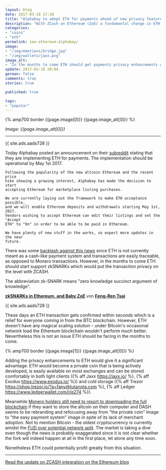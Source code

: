 ```yaml
---
layout: blog
date: 2017-03-18 17:20
title: "Alphabay to adopt ETH for payments ahead of new privacy features"
description: "With ZCash on Ethereum (ZoE) a fundamental change in ETH is possibly ahead."
categories:
- "coins"
- "eth"
permalink: zoe-ethereum-alphabay/
image:
- "/img/emotions/bridge.jpg"
- "/img/wallets/jaxx.png"
image_alt:
- "In the months to come ETH should get payments privacy enhancements which could mean a big change in fundamentals."
update: 2017-03-18 20:04
german: false
comments: true
stories: true

published: true

tags:
- "popular"
---
```


{% amp700 border {{page.image[0]}} {{page.image_alt[0]}} %}

_Image: {{page.image_alt[0]}}_

________________________


{{ site.ads.aads728 }}

Today Alphabay posted an announcement on their [subreddit](https://www.reddit.com/r/AlphaBayMarket/comments/60355i/alphabay_will_add_etherum_to_its_payment_options/) stating that they are implementing ETH for payments. The implementation should be operational by May 1st 2017.

```
Following the popularity of the new altcoin Ethereum and the recent price
hike showing a growing interest, Alphabay has made the decision to start
accepting Ethereum for marketplace listing purchases.

We are currently laying out the framework to make ETH acceptance possible,
and we will enable Ethereum deposits and withdrawals starting May 1st, 2017.
Vendors wishing to accept Ethereum can edit their listings and set the "Accept
ETH" to "On" in order to be able to be paid in Ethereum.

We have plenty of new stuff in the works, so expect more updates in the near
future.
```

There was some [backlash against this news](https://www.reddit.com/r/ethtrader/comments/603xpa/alphabay_market_adding_ethereum_for_payments/df39uks/) since ETH is not currently meant as a cash-like payment system and transactions are easily traceable, as opposed to Monero transactions. However, in the months to come ETH should start support zkSNARKs which would put the transaction privacy on the level with ZCASH.

The abbreviation zk-SNARK means "zero knowledge succinct argument of knowledge".

<amp-iframe
  width="700px" height="360px"
  layout="responsive"
  sandbox="allow-scripts allow-same-origin allow-modals allow-popups allow-forms"
  src="https://www.slideshare.net/slideshow/embed_code/key/ZPGDobtOhYwC2">
  <amp-img layout="fill" src="/img/ads/ad-placeholder.jpg" placeholder></amp-img>
</amp-iframe>

<strong> <a href="//www.slideshare.net/FengRenTsai1/zksnarks-in-ethereum-and-baby-zoe" title="zkSNARKs in Ethereum, and Baby ZoE" target="_blank">zkSNARKs in Ethereum, and Baby ZoE</a> </strong> von <strong><a target="_blank" href="//www.slideshare.net/FengRenTsai1">Feng-Ren Tsai</a></strong>

{{ site.ads.aads728 }}

These days an ETH transaction gets confirmed within seconds which is a relief for everyone coming in from the BTC blockchain. However, ETH doesn't have any magical scaling solution - under Bitcoin's occasional network load the Ethereum blockchain wouldn't perform much better. Nevertheless this is not an issue ETH should be facing in the months to come.

{% amp700 border {{page.image[1]}} {{page.image_alt[0]}} %}

Adding the privacy enhancements to ETH would give it a significant advantage: ETH would become a private coin that is being actively developed, is easily available on most exchanges and can be stored comfortably in both light clients ({% aff Jaxx https://jaxx.io/ %}, {% aff Exodus https://www.exodus.io/ %}) and cold storage ({% aff Trezor https://shop.trezor.io/?a=fany@tutanota.com %}, {% aff Ledger https://www.ledgerwallet.com/r/e274 %}).

Meanwhile [Monero holders still need to resort to downloading the full blockchain](https://www.altcointrading.net/monero-cold-storage-2017/) if they want to store the altcoin on their computer and DASH seems to be rebranding and refocusing away from "the private coin" image to "the easy payment system" image in spite of its lack of merchant adoption. Not to mention Bitcoin - the oldest cryptocurrency is currently amidst the [FUD over potential network split](https://www.bloomberg.com/view/articles/2017-03-16/someone-wants-to-stick-a-fork-in-bitcoin). The market is taking a dive even though the news is probably exaggerated since it is not clear whether the fork will indeed happen at all in the first place, let alone any time soon.

Nonetheless ETH could potentially profit greatly from this situation.

______________________

[Read the update on ZCASH integration on the Ethereum blog](https://blog.ethereum.org/2017/01/19/update-integrating-zcash-ethereum/)
